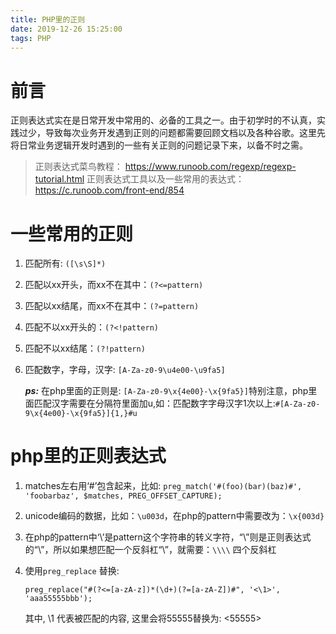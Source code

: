 ```yaml
---
title: PHP里的正则
date: 2019-12-26 15:25:00
tags: PHP
---
```

# 前言
正则表达式实在是日常开发中常用的、必备的工具之一。由于初学时的不认真，实践过少，导致每次业务开发遇到正则的问题都需要回顾文档以及各种谷歌。这里先将日常业务逻辑开发时遇到的一些有关正则的问题记录下来，以备不时之需。

> 正则表达式菜鸟教程： https://www.runoob.com/regexp/regexp-tutorial.html
> 正则表达式工具以及一些常用的表达式： https://c.runoob.com/front-end/854

# 一些常用的正则
1. 匹配所有: `([\s\S]*) `

2. 匹配以xx开头，而xx不在其中：`(?<=pattern)` 

3. 匹配以xx结尾，而xx不在其中：`(?=pattern)`

4. 匹配不以xx开头的：`(?<!pattern)`

5. 匹配不以xx结尾：`(?!pattern)`

6. 匹配数字，字母，汉字:  `[A-Za-z0-9\u4e00-\u9fa5]`

    ***ps:*** 在php里面的正则是: `[A-Za-z0-9\x{4e00}-\x{9fa5}]`特别注意，php里面匹配汉字需要在分隔符里面加u,如：匹配数字字母汉字1次以上:`#[A-Za-z0-9\x{4e00}-\x{9fa5}]{1,}#u`


# php里的正则表达式
1. matches左右用‘#’包含起来，比如: `preg_match('#(foo)(bar)(baz)#', 'foobarbaz', $matches, PREG_OFFSET_CAPTURE);`

2. unicode编码的数据，比如：`\u003d`，在php的pattern中需要改为：`\x{003d}`

3. 在php的pattern中‘\’是pattern这个字符串的转义字符，“\\”则是正则表达式的“\”，所以如果想匹配一个反斜杠“\”，就需要：`\\\\` 四个反斜杠

4. 使用`preg_replace` 替换: 
    ```
    preg_replace("#(?<=[a-zA-z])*(\d+)(?=[a-zA-Z])#", '<\1>', 'aaa55555bbb');
    ```
    其中, \1 代表被匹配的内容, 这里会将55555替换为: <55555>

